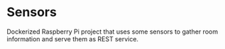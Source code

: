 # Sensors
Dockerized Raspberry Pi project that uses some sensors to gather room information and serve them as REST service.
